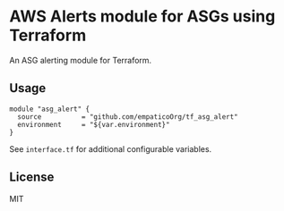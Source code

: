 # AWS Alerts module for ASGs using Terraform

An ASG alerting module for Terraform.

## Usage

```hcl
module "asg_alert" {
  source          = "github.com/empaticoOrg/tf_asg_alert"
  environment     = "${var.environment}"
}
```

See `interface.tf` for additional configurable variables.

## License

MIT

